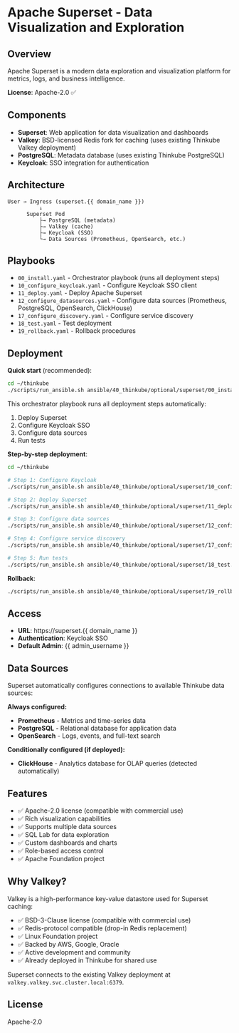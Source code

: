 # Apache Superset - Data Visualization and Exploration

## Overview

Apache Superset is a modern data exploration and visualization platform for metrics, logs, and business intelligence.

**License**: Apache-2.0 ✅

## Components

- **Superset**: Web application for data visualization and dashboards
- **Valkey**: BSD-licensed Redis fork for caching (uses existing Thinkube Valkey deployment)
- **PostgreSQL**: Metadata database (uses existing Thinkube PostgreSQL)
- **Keycloak**: SSO integration for authentication

## Architecture

```
User → Ingress (superset.{{ domain_name }})
          ↓
      Superset Pod
          ├→ PostgreSQL (metadata)
          ├→ Valkey (cache)
          ├→ Keycloak (SSO)
          └→ Data Sources (Prometheus, OpenSearch, etc.)
```

## Playbooks

- `00_install.yaml` - Orchestrator playbook (runs all deployment steps)
- `10_configure_keycloak.yaml` - Configure Keycloak SSO client
- `11_deploy.yaml` - Deploy Apache Superset
- `12_configure_datasources.yaml` - Configure data sources (Prometheus, PostgreSQL, OpenSearch, ClickHouse)
- `17_configure_discovery.yaml` - Configure service discovery
- `18_test.yaml` - Test deployment
- `19_rollback.yaml` - Rollback procedures

## Deployment

**Quick start** (recommended):
```bash
cd ~/thinkube
./scripts/run_ansible.sh ansible/40_thinkube/optional/superset/00_install.yaml
```

This orchestrator playbook runs all deployment steps automatically:
1. Deploy Superset
2. Configure Keycloak SSO
3. Configure data sources
4. Run tests

**Step-by-step deployment**:
```bash
cd ~/thinkube

# Step 1: Configure Keycloak
./scripts/run_ansible.sh ansible/40_thinkube/optional/superset/10_configure_keycloak.yaml

# Step 2: Deploy Superset
./scripts/run_ansible.sh ansible/40_thinkube/optional/superset/11_deploy.yaml

# Step 3: Configure data sources
./scripts/run_ansible.sh ansible/40_thinkube/optional/superset/12_configure_datasources.yaml

# Step 4: Configure service discovery
./scripts/run_ansible.sh ansible/40_thinkube/optional/superset/17_configure_discovery.yaml

# Step 5: Run tests
./scripts/run_ansible.sh ansible/40_thinkube/optional/superset/18_test.yaml
```

**Rollback**:
```bash
./scripts/run_ansible.sh ansible/40_thinkube/optional/superset/19_rollback.yaml
```

## Access

- **URL**: https://superset.{{ domain_name }}
- **Authentication**: Keycloak SSO
- **Default Admin**: {{ admin_username }}

## Data Sources

Superset automatically configures connections to available Thinkube data sources:

**Always configured:**
- **Prometheus** - Metrics and time-series data
- **PostgreSQL** - Relational database for application data
- **OpenSearch** - Logs, events, and full-text search

**Conditionally configured (if deployed):**
- **ClickHouse** - Analytics database for OLAP queries (detected automatically)

## Features

- ✅ Apache-2.0 license (compatible with commercial use)
- ✅ Rich visualization capabilities
- ✅ Supports multiple data sources
- ✅ SQL Lab for data exploration
- ✅ Custom dashboards and charts
- ✅ Role-based access control
- ✅ Apache Foundation project

## Why Valkey?

Valkey is a high-performance key-value datastore used for Superset caching:
- ✅ BSD-3-Clause license (compatible with commercial use)
- ✅ Redis-protocol compatible (drop-in Redis replacement)
- ✅ Linux Foundation project
- ✅ Backed by AWS, Google, Oracle
- ✅ Active development and community
- ✅ Already deployed in Thinkube for shared use

Superset connects to the existing Valkey deployment at `valkey.valkey.svc.cluster.local:6379`.

## License

Apache-2.0
